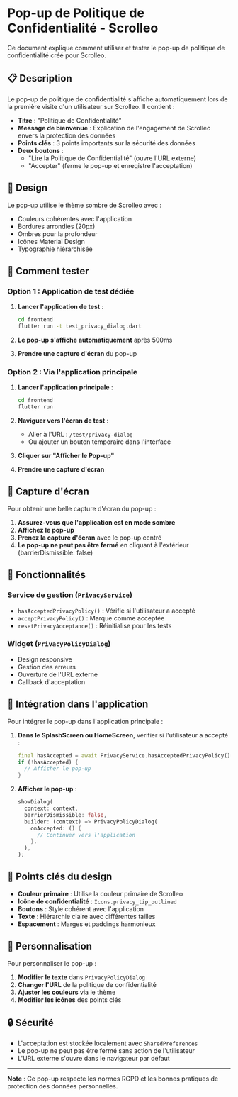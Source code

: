 # Pop-up de Politique de Confidentialité - Scrolleo

Ce document explique comment utiliser et tester le pop-up de politique de confidentialité créé pour Scrolleo.

## 📋 Description

Le pop-up de politique de confidentialité s'affiche automatiquement lors de la première visite d'un utilisateur sur Scrolleo. Il contient :

- **Titre** : "Politique de Confidentialité"
- **Message de bienvenue** : Explication de l'engagement de Scrolleo envers la protection des données
- **Points clés** : 3 points importants sur la sécurité des données
- **Deux boutons** :
  - "Lire la Politique de Confidentialité" (ouvre l'URL externe)
  - "Accepter" (ferme le pop-up et enregistre l'acceptation)

## 🎨 Design

Le pop-up utilise le thème sombre de Scrolleo avec :
- Couleurs cohérentes avec l'application
- Bordures arrondies (20px)
- Ombres pour la profondeur
- Icônes Material Design
- Typographie hiérarchisée

## 🚀 Comment tester

### Option 1 : Application de test dédiée

1. **Lancer l'application de test** :
   ```bash
   cd frontend
   flutter run -t test_privacy_dialog.dart
   ```

2. **Le pop-up s'affiche automatiquement** après 500ms

3. **Prendre une capture d'écran** du pop-up

### Option 2 : Via l'application principale

1. **Lancer l'application principale** :
   ```bash
   cd frontend
   flutter run
   ```

2. **Naviguer vers l'écran de test** :
   - Aller à l'URL : `/test/privacy-dialog`
   - Ou ajouter un bouton temporaire dans l'interface

3. **Cliquer sur "Afficher le Pop-up"**

4. **Prendre une capture d'écran**

## 📱 Capture d'écran

Pour obtenir une belle capture d'écran du pop-up :

1. **Assurez-vous que l'application est en mode sombre**
2. **Affichez le pop-up**
3. **Prenez la capture d'écran** avec le pop-up centré
4. **Le pop-up ne peut pas être fermé** en cliquant à l'extérieur (barrierDismissible: false)

## 🔧 Fonctionnalités

### Service de gestion (`PrivacyService`)

- `hasAcceptedPrivacyPolicy()` : Vérifie si l'utilisateur a accepté
- `acceptPrivacyPolicy()` : Marque comme acceptée
- `resetPrivacyAcceptance()` : Réinitialise pour les tests

### Widget (`PrivacyPolicyDialog`)

- Design responsive
- Gestion des erreurs
- Ouverture de l'URL externe
- Callback d'acceptation

## 📄 Intégration dans l'application

Pour intégrer le pop-up dans l'application principale :

1. **Dans le SplashScreen ou HomeScreen**, vérifier si l'utilisateur a accepté :
   ```dart
   final hasAccepted = await PrivacyService.hasAcceptedPrivacyPolicy();
   if (!hasAccepted) {
     // Afficher le pop-up
   }
   ```

2. **Afficher le pop-up** :
   ```dart
   showDialog(
     context: context,
     barrierDismissible: false,
     builder: (context) => PrivacyPolicyDialog(
       onAccepted: () {
         // Continuer vers l'application
       },
     ),
   );
   ```

## 🎯 Points clés du design

- **Couleur primaire** : Utilise la couleur primaire de Scrolleo
- **Icône de confidentialité** : `Icons.privacy_tip_outlined`
- **Boutons** : Style cohérent avec l'application
- **Texte** : Hiérarchie claire avec différentes tailles
- **Espacement** : Marges et paddings harmonieux

## 📝 Personnalisation

Pour personnaliser le pop-up :

1. **Modifier le texte** dans `PrivacyPolicyDialog`
2. **Changer l'URL** de la politique de confidentialité
3. **Ajuster les couleurs** via le thème
4. **Modifier les icônes** des points clés

## 🔒 Sécurité

- L'acceptation est stockée localement avec `SharedPreferences`
- Le pop-up ne peut pas être fermé sans action de l'utilisateur
- L'URL externe s'ouvre dans le navigateur par défaut

---

**Note** : Ce pop-up respecte les normes RGPD et les bonnes pratiques de protection des données personnelles. 
